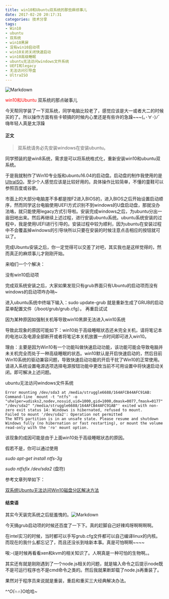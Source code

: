 ```yaml
---
title: win10和Ubuntu双系统的那些麻烦事儿
date: 2017-02-20 20:17:31
categories: 技术分享
tags:
- Win10
- ubuntu
- 双系统
- win10黑屏
- 没有win10启动项
- win10关闭关闭快速启动
- win10高级睡眠
- ubuntu无法访问windows文件系统
- UEFI和legacy
- 无法访问引导盘
- UltraISO
---
```


![Markdown](http://p1.bpimg.com/1949/6c9d5d44a3b97ba3.jpg)

<p id="div-border-top-purple"><span style="color:red;"> win10和Ubuntu</span> 双系统的那点破事儿</p>

<!--more-->

今天帮同学装了一下双系统，同学电脑比较老了，感觉应该是大一或者大二的时候买的了。所以操作方面有些卡顿搞的时候内心里还是有些许的急躁~~~(｡･∀･)ﾉﾞ嗨年轻人真是太浮躁

#### 正文

> 双系统请务必先安装windows在安装ubuntu。

同学预装的是win8系统，需求是可以将系统格式化，重新安装win10和ubuntu双系统。

于是我就制作了Win10专业版和ubuntu16.04的启动盘。启动盘的制作我使用的是[UltraISO](https://cn.ultraiso.net/)。至少个人感觉应该是比较好用的。具体操作比较简单，不懂的童鞋可以参照百度或谷歌。

市面上的大部分电脑差不多都是按F2进入BIOS的，进入BIOS之后开始设置启动顺序，然而同学这台电脑使用UEFI方式识别不到windows的U盘启动盘，那就没办法咯，就只能使用legacy方式引导啦。安装完成windows之后，为ubuntu分出一亩田地出来。然后再继续上述过程，进行安装ubuntu系统。ubuntu系统安装的过程中，我是使用UEFI进行引导的。安装过程中较为顺利，因为ubuntu在安装过程中不会覆盖掉windows的引导块所以只要在安装的时候注意点击相应的按钮就可以了。

完成Ubuntu安装之后，你一定觉得可以交差了对吧，其实我也是这样觉得的，然而真正的麻烦事儿才刚刚开始。

来咱们一个个解决：

<span id="inline-red">没有win10启动项</span>

完成双系统安装之后，大家如果发现只有grub界面只有Ubuntu的启动项而没有windows的启动项咋办呐~

<p id="div-border-left-blue" style="width:90%">

进入ubuntu系统中终端下输入：sudo update-grub
就是重新生成了GRUB的启动菜单配置文件（/boot/grub/grub.cfg）。
再重启试试
</p>

<span id="inline-yellow">因为某种原因如强制关机等导致win10黑屏无法进入win10系统</span>

<p id="div-border-left-blue" style="width:90%">

导致此现象的原因可能如下：win10处于高级睡眠状态还未完全关机，请将笔记本的电池以及电源全部断开或者将笔记本关机放置一点时间即可进入win10。
</p>

<p id="div-border-right-green" style="width:90%;margin-left:10%">

理由：主要是因为Win10有一个功能叫做快速启动功能，该功能可能会导致电脑并未关机完全而处于一种高级睡眠的状态。win10默认是开启快速启动的，然后目前Win10系统的驱动兼容问题，导致快速启动功能的开启干扰了Win10的正常使用。请进入系统设置电源选项选择电源按钮功能中更改当前不可用设置中将快速启动关闭。即可解决上述问题。
</p>

<span id="inline-green">ubuntu无法访问windows文件系统</span>

```visual basic
Error mounting /dev/sda3 at /media/struggle6688/164AFCB44AFC91AB: Command-line `mount -t "ntfs" -o "uhelper=udisks2,nodev,nosuid,uid=1000,gid=1000,dmask=0077,fmask=0177" "/dev/sda2" "/media/struggle6688/164AFCB44AFC91AB"' exited with non-zero exit status 14: Windows is hibernated, refused to mount.
Failed to mount '/dev/sda2': Operation not permitted
The NTFS partition is in an unsafe state. Please resume and shutdown
Windows fully (no hibernation or fast restarting), or mount the volume
read-only with the 'ro' mount option.
```

<p id="div-border-left-blue" style="width:90%">

该现象的成因可能是由于上面win10处于高级睡眠状态的原因。

假若不是，你可以通过使用

*sudo apt-get install ntfs-3g*  

*sudo ntfsfix /dev/sda2* (盘符)

</p>

参考文章列举如下：

[双系统Ubuntu无法访问Win10磁盘分区解决方法](http://www.linuxdiyf.com/linux/25301.html)

#### 结束语

其实今天装完系统之后挺羞愧的。![Markdown](http://i1.piimg.com/1949/4544647946b6c385.gif)

今天搞grub启动项的时候还百度了一下下。真的赶脚自己好辣鸡呀啊啊啊啊。

在intel实习的时候，当时都可以手写grub.cfg文件都可以自己编译linux的内核。而现在的我什么都忘记了，而且还没长到啥新本事。真是可怕啊啊~~~~

唉:-(是时候再看看xen和kvm的相关知识了。人啊真是一种可怕的生物啊。。

其实还有就是刚刚遇到了一个node.js相关的问题，就是输入命令之后提示node既不是可运行程序也不是cmd命令之类的。然后我就果断卸载了node.js再重装了。

果然对于程序员来说就是重装，重启和重买三大经典解决办法。

^_^O(∩_∩)O哈哈~


